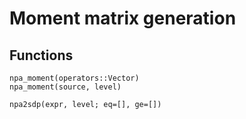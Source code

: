# Moment matrix generation

## Functions

```@docs
npa_moment(operators::Vector)
npa_moment(source, level)
```

```@docs
npa2sdp(expr, level; eq=[], ge=[])
```
